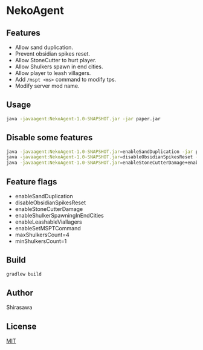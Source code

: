 # NekoAgent

## Features

- Allow sand duplication.
- Prevent obsidian spikes reset.
- Allow StoneCutter to hurt player.
- Allow Shulkers spawn in end cities.
- Allow player to leash villagers.
- Add `/mspt <ms>` command to modify tps.
- Modify server mod name.

## Usage

```bash
java -javaagent:NekoAgent-1.0-SNAPSHOT.jar -jar paper.jar
```

## Disable some features

```bash
java -javaagent:NekoAgent-1.0-SNAPSHOT.jar=enableSandDuplication -jar paper.jar
java -javaagent:NekoAgent-1.0-SNAPSHOT.jar=disableObsidianSpikesReset -jar paper.jar
java -javaagent:NekoAgent-1.0-SNAPSHOT.jar=enableStoneCutterDamage+enableShulkerSpawningInEndCities -jar paper.jar
```

## Feature flags

- enableSandDuplication
- disableObsidianSpikesReset
- enableStoneCutterDamage
- enableShulkerSpawningInEndCities
- enableLeashableViallagers
- enableSetMSPTCommand
- maxShulkersCount=4
- minShulkersCount=1

## Build

```bash
gradlew build
```

## Author

Shirasawa

## License

[MIT](./LICENSE)
